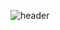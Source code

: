 ![header](https://capsule-render.vercel.app/api?text=Welcome!&type=egg&color=&color=timeAuto&height=300&section=header&text=capsule%20render&fontSize=90)

